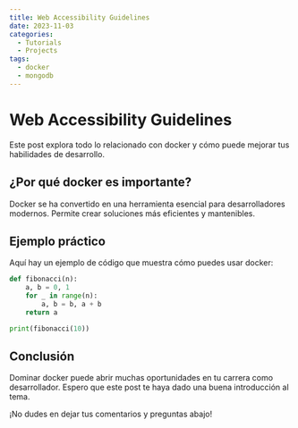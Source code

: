 ```yaml
---
title: Web Accessibility Guidelines
date: 2023-11-03
categories: 
  - Tutorials
  - Projects
tags:
  - docker
  - mongodb
---
```


# Web Accessibility Guidelines

Este post explora todo lo relacionado con docker y cómo puede mejorar tus habilidades de desarrollo.

## ¿Por qué docker es importante?

Docker se ha convertido en una herramienta esencial para desarrolladores modernos. Permite crear soluciones más eficientes y mantenibles.

## Ejemplo práctico

Aquí hay un ejemplo de código que muestra cómo puedes usar docker:

```python
def fibonacci(n):
    a, b = 0, 1
    for _ in range(n):
        a, b = b, a + b
    return a

print(fibonacci(10))
```

## Conclusión

Dominar docker puede abrir muchas oportunidades en tu carrera como desarrollador. Espero que este post te haya dado una buena introducción al tema.

¡No dudes en dejar tus comentarios y preguntas abajo!